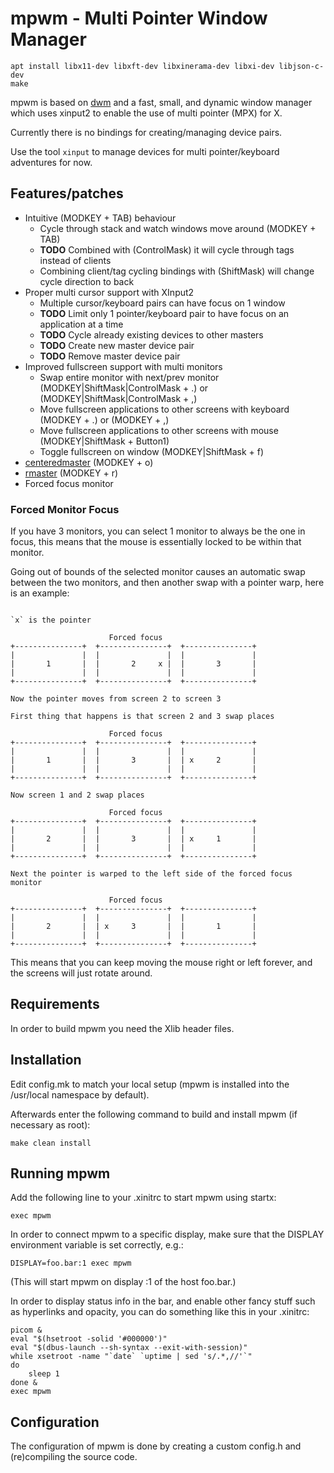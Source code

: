 # mpwm - Multi Pointer Window Manager

```
apt install libx11-dev libxft-dev libxinerama-dev libxi-dev libjson-c-dev
make
```

mpwm is based on [dwm](https://dwm.suckless.org/) and a
fast, small, and dynamic window manager which uses xinput2
to enable the use of multi pointer (MPX) for X.  

Currently there is no bindings for creating/managing device pairs.  

Use the tool `xinput` to manage devices for multi pointer/keyboard adventures for now.  

## Features/patches

* Intuitive (MODKEY + TAB) behaviour
  * Cycle through stack and watch windows move around (MODKEY + TAB)
  * **TODO** Combined with (ControlMask) it will cycle through tags instead of clients
  * Combining client/tag cycling bindings with (ShiftMask) will change cycle direction to back
* Proper multi cursor support with XInput2
  * Multiple cursor/keyboard pairs can have focus on 1 window
  * **TODO** Limit only 1 pointer/keyboard pair to have focus on an application at a time
  * **TODO** Cycle already existing devices to other masters
  * **TODO** Create new master device pair
  * **TODO** Remove master device pair
* Improved fullscreen support with multi monitors
  * Swap entire monitor with next/prev monitor (MODKEY|ShiftMask|ControlMask + .) or (MODKEY|ShiftMask|ControlMask + ,)
  * Move fullscreen applications to other screens with keyboard (MODKEY + .) or (MODKEY + ,)
  * Move fullscreen applications to other screens with mouse (MODKEY|ShiftMask + Button1)
  * Toggle fullscreen on window (MODKEY|ShiftMask + f)
* [centeredmaster](https://dwm.suckless.org/patches/centeredmaster/) (MODKEY + o)
* [rmaster](https://dwm.suckless.org/patches/rmaster/) (MODKEY + r)
* Forced focus monitor

### Forced Monitor Focus

If you have 3 monitors, you can select 1 monitor to always be the one in focus, this means that the mouse is essentially locked to be within that monitor.  

Going out of bounds of the selected monitor causes an automatic swap between the two monitors, and then another swap with a pointer warp, here is an example:

```text

`x` is the pointer

                      Forced focus
+---------------+  +---------------+  +---------------+
|               |  |               |  |               |
|       1       |  |       2     x |  |       3       |
|               |  |               |  |               |
+---------------+  +---------------+  +---------------+

Now the pointer moves from screen 2 to screen 3

First thing that happens is that screen 2 and 3 swap places

                      Forced focus
+---------------+  +---------------+  +---------------+
|               |  |               |  |               |
|       1       |  |       3       |  | x     2       |
|               |  |               |  |               |
+---------------+  +---------------+  +---------------+

Now screen 1 and 2 swap places

                      Forced focus
+---------------+  +---------------+  +---------------+
|               |  |               |  |               |
|       2       |  |       3       |  | x     1       |
|               |  |               |  |               |
+---------------+  +---------------+  +---------------+

Next the pointer is warped to the left side of the forced focus monitor

                      Forced focus
+---------------+  +---------------+  +---------------+
|               |  |               |  |               |
|       2       |  | x     3       |  |       1       |
|               |  |               |  |               |
+---------------+  +---------------+  +---------------+
```

This means that you can keep moving the mouse right or left forever, and the screens will just rotate around.

## Requirements

In order to build mpwm you need the Xlib header files.

## Installation

Edit config.mk to match your local setup (mpwm is installed into
the /usr/local namespace by default).

Afterwards enter the following command to build and install mpwm (if
necessary as root):

```text
make clean install
```

## Running mpwm

Add the following line to your .xinitrc to start mpwm using startx:

```text
exec mpwm
```

In order to connect mpwm to a specific display, make sure that
the DISPLAY environment variable is set correctly, e.g.:

```text
DISPLAY=foo.bar:1 exec mpwm
```

(This will start mpwm on display :1 of the host foo.bar.)

In order to display status info in the bar, and enable other fancy stuff
such as hyperlinks and opacity, you can do something like this in your .xinitrc:

```text
picom &
eval "$(hsetroot -solid '#000000')"
eval "$(dbus-launch --sh-syntax --exit-with-session)"
while xsetroot -name "`date` `uptime | sed 's/.*,//'`"
do
    sleep 1
done &
exec mpwm
```

## Configuration

The configuration of mpwm is done by creating a custom config.h
and (re)compiling the source code.
